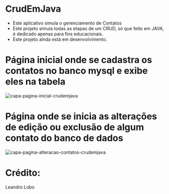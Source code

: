 # CrudEmJava

- Este aplicativo simula o gerenciamento de Contatos
- Este projeto simula todas as etapas de um CRUD, só que feito em JAVA, é dedicado apenas para fins educacionais.
- Este projeto aínda está em desenvolvimento.

# Página inicial onde se cadastra os contatos no banco mysql e exibe eles na tabela
![capa-pagina-inicial-crudemjava](https://user-images.githubusercontent.com/43631792/177243875-969e3bf6-f727-4228-a0a7-7caf7c7605e5.png)

# Página onde se inicia as alterações de edição ou exclusão de algum contato do banco de dados
![capa-pagina-alteracao-contatos-crudemjava](https://user-images.githubusercontent.com/43631792/177243951-f530fa92-fe8c-443b-a639-547306eae381.png)

# Crédito:
Leandro Lobo
